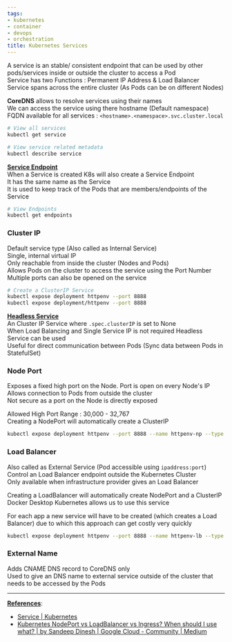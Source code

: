 ```yaml
---
tags:
- kubernetes
- container
- devops
- orchestration
title: Kubernetes Services
---
```


A service is an stable/ consistent endpoint that can be used by other pods/services inside or outside the cluster to access a Pod  
Service has two Functions : Permanent IP Address & Load Balancer  
Service spans across the entire cluster (As Pods can be on different Nodes)

**CoreDNS** allows to resolve services using their names  
We can access the service using there hostname (Default namespace)  
FQDN available for all services : `<hostname>.<namespace>.svc.cluster.local`

````bash
# View all services
kubectl get service

# View service related metadata
kubectl describe service
````

**<u>Service Endpoint</u>**  
When a Service is created K8s will also create a Service Endpoint  
It has the same name as the Service  
It is used to keep track of the Pods that are members/endpoints of the Service

````bash
# View Endpoints
kubectl get endpoints
````

### Cluster IP

Default service type (Also called as Internal Service)  
Single, internal virtual IP  
Only reachable from inside the cluster (Nodes and Pods)  
Allows Pods on the cluster to access the service using the Port Number  
Multiple ports can also be opened on the service

````bash
# Create a ClusterIP Service
kubectl expose deployment httpenv --port 8888
kubectl expose deployment/httpenv --port 8888
````

**<u>Headless Service</u>**  
An Cluster IP Service  where `.spec.clusterIP` is set to None  
When Load Balancing and Single Service IP is not required Headless Service can be used  
Useful for direct communication between Pods (Sync data between Pods in StatefulSet)

### Node Port

Exposes a fixed high port on the Node. Port is open on every Node's IP  
Allows connection to Pods from outside the cluster  
Not secure as a port on the Node is directly exposed

Allowed High Port Range : 30,000 - 32,767  
Creating a NodePort will automatically create a ClusterIP

````bash
kubectl expose deployment httpenv --port 8888 --name httpenv-np --type NodePort
````

### Load Balancer

Also called as External Service (Pod accessible using `ipaddress:port`)  
Control an Load Balancer endpoint outside the Kubernetes Cluster  
Only available when infrastructure provider gives an Load Balancer

Creating a LoadBalancer will automatically create NodePort and a ClusterIP  
Docker Desktop Kubernetes allows us to use this service

For each app a new service will have to be created (which creates a Load Balancer) due to which this approach can get costly very quickly

````bash
kubectl expose deployment httpenv --port 8888 --name httpenv-lb --type LoadBalancer
````

### External Name

Adds CNAME DNS record to CoreDNS only  
Used to give an DNS name to external service outside of the cluster that needs to be accessed by the Pods

---

**<u>References</u>**:

* [Service | Kubernetes](https://kubernetes.io/docs/concepts/services-networking/service/)
* [Kubernetes NodePort vs LoadBalancer vs Ingress? When should I use what? | by Sandeep Dinesh | Google Cloud - Community | Medium](https://medium.com/google-cloud/kubernetes-nodeport-vs-loadbalancer-vs-ingress-when-should-i-use-what-922f010849e0)